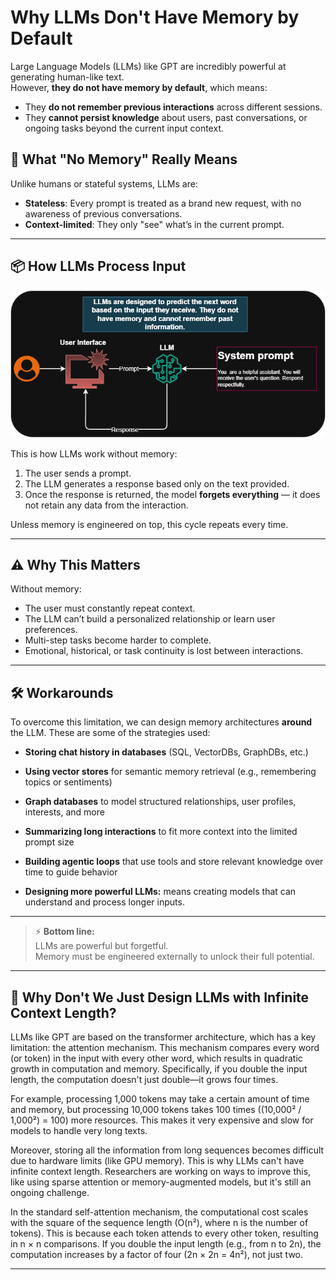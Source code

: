 

# Why LLMs Don't Have Memory by Default

Large Language Models (LLMs) like GPT are incredibly powerful at generating human-like text.  
However, **they do not have memory by default**, which means:

- They **do not remember previous interactions** across different sessions.
- They **cannot persist knowledge** about users, past conversations, or ongoing tasks beyond the current input context.


## 🧠 What "No Memory" Really Means

Unlike humans or stateful systems, LLMs are:

- **Stateless**: Every prompt is treated as a brand new request, with no awareness of previous conversations.
- **Context-limited**: They only "see" what’s in the current prompt.

---

## 📦 How LLMs Process Input

![Schema of Stateless LLM Input and Output](../images/default_behavior.png)

This is how LLMs work without memory:

1. The user sends a prompt.
2. The LLM generates a response based only on the text provided.
3. Once the response is returned, the model **forgets everything** — it does not retain any data from the interaction.

Unless memory is engineered on top, this cycle repeats every time.

---

## ⚠️ Why This Matters

Without memory:
- The user must constantly repeat context.
- The LLM can’t build a personalized relationship or learn user preferences.
- Multi-step tasks become harder to complete.
- Emotional, historical, or task continuity is lost between interactions.

---

## 🛠️ Workarounds

To overcome this limitation, we can design memory architectures **around** the LLM. These are some of the strategies used:

- **Storing chat history in databases** (SQL, VectorDBs, GraphDBs, etc.)
- **Using vector stores** for semantic memory retrieval (e.g., remembering topics or sentiments)
- **Graph databases** to model structured relationships, user profiles, interests, and more
- **Summarizing long interactions** to fit more context into the limited prompt size
- **Building agentic loops** that use tools and store relevant knowledge over time to guide behavior


- **Designing more powerful LLMs:** means creating models that can understand and process longer inputs.
---

> ⚡ **Bottom line:**  
> LLMs are powerful but forgetful.  
> Memory must be engineered externally to unlock their full potential.

---

## 🧠 Why Don't We Just Design LLMs with Infinite Context Length?

LLMs like GPT are based on the transformer architecture, which has a key limitation: the attention mechanism. This mechanism compares every word (or token) in the input with every other word, which results in quadratic growth in computation and memory. Specifically, if you double the input length, the computation doesn't just double—it grows four times.

For example, processing 1,000 tokens may take a certain amount of time and memory, but processing 10,000 tokens takes 100 times ((10,000² / 1,000²) = 100) more resources. This makes it very expensive and slow for models to handle very long texts.

Moreover, storing all the information from long sequences becomes difficult due to hardware limits (like GPU memory). This is why LLMs can't have infinite context length. Researchers are working on ways to improve this, like using sparse attention or memory-augmented models, but it's still an ongoing challenge.

In the standard self-attention mechanism, the computational cost scales with the square of the sequence length (O(n²), where n is the number of tokens). This is because each token attends to every other token, resulting in n × n comparisons. If you double the input length (e.g., from n to 2n), the computation increases by a factor of four (2n × 2n = 4n²), not just two.

---